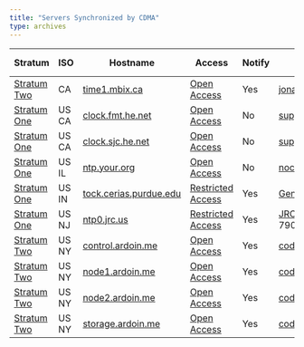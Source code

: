 ```yaml
---
title: "Servers Synchronized by CDMA"
type: archives
---
```


| Stratum | ISO | Hostname | Access | Notify | Contact | Last Modified |
| ----- | ----- | ----- | ----- | ----- | ----- | ----- |
| [Stratum Two](/support/servers/stratumtwotimeservers) |  	CA |	[time1.mbix.ca](/support/servers/publictimeserver001263) |	[Open Access](/support/servers/openaccess) | 	Yes |	jonathan.stewart@gmail.com |	2019-12-20 |
| [Stratum One](/support/servers/stratumonetimeservers) |  	US CA |	[clock.fmt.he.net](/support/servers/publictimeserver000011) |	[Open Access](/support/servers/openaccess) | No | support@he.net | 2005-04-06 |
| [Stratum One](/support/servers/stratumonetimeservers) |  	US CA |	[clock.sjc.he.net](/support/servers/publictimeserver000120) |	[Open Access](/support/servers/openaccess) | No | support@he.net | 2019-12-07 ||
| [Stratum One](/support/servers/stratumonetimeservers) |  	US IL |	[ntp.your.org](/support/servers/publictimeserver001645) |	[Open Access](/support/servers/openaccess) | 	No 	| noc@your.org |	2020-02-01 |
| [Stratum One](/support/servers/stratumonetimeservers) |  US IN |	[tock.cerias.purdue.edu](/support/servers/publictimeserver000443) |	[Restricted Access](/support/servers/restrictedaccess) | 	Yes |	[Gene Spafford](mailto:ntp-request@cerias.purdue.edu) |	2017-06-03 |
| [Stratum One](/support/servers/stratumonetimeservers) |  	US NJ |	[ntp0.jrc.us](/support/servers/publictimeserver000398) |	[Restricted Access](/support/servers/restrictedaccess) | 	Yes | [JRC Network Ops](mailto:noc@jensenresearch.com) 201 962-7900 | 2011-12-02 |
| [Stratum Two](/support/servers/stratumtwotimeservers) |  	US NY |	[control.ardoin.me](/support/servers/publictimeserver001683) |	[Open Access](/support/servers/openaccess) | 	Yes |	cody@ardoin.me |	2020-07-11 |
| [Stratum Two](/support/servers/stratumtwotimeservers) |  	US NY |	[node1.ardoin.me](/support/servers/publictimeserver001681) |	[Open Access](/support/servers/openaccess) | 	Yes |	cody@ardoin.me |	2020-07-11 |
| [Stratum Two](/support/servers/stratumtwotimeservers) |  	US NY |	[node2.ardoin.me](/support/servers/publictimeserver001682)	| [Open Access](/support/servers/openaccess) | 	Yes |	cody@ardoin.me |	2020-07-11 |
| [Stratum Two](/support/servers/stratumtwotimeservers) |  	US NY |	[storage.ardoin.me](/support/servers/publictimeserver001684) |	[Open Access](/support/servers/openaccess) | 	Yes |	cody@ardoin.me |	2020-07-11 |
